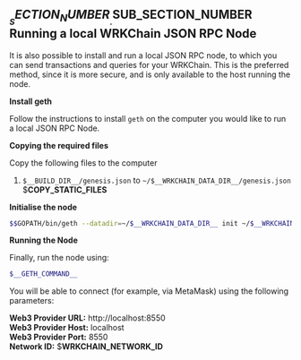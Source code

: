 ## $__SECTION_NUMBER__.$__SUB_SECTION_NUMBER__ Running a local WRKChain JSON RPC Node

It is also possible to install and run a local JSON RPC node, to which you can send
transactions and queries for your WRKChain. This is the preferred method, since
it is more secure, and is only available to the host running the node.

**Install geth**

Follow the instructions to install `geth` on the computer you would like to
 run a local JSON RPC Node.

**Copying the required files**

Copy the following files to the computer

1. `$__BUILD_DIR__/genesis.json` to `~/$__WRKCHAIN_DATA_DIR__/genesis.json`
$__COPY_STATIC_FILES__

**Initialise the node**

```bash
$$GOPATH/bin/geth --datadir=~/$__WRKCHAIN_DATA_DIR__ init ~/$__WRKCHAIN_DATA_DIR__/genesis.json
```

**Running the Node**

Finally, run the node using:

```bash
$__GETH_COMMAND__
```

You will be able to connect (for example, via MetaMask) using the following parameters:

**Web3 Provider URL:** http://localhost:8550  
**Web3 Provider Host:** localhost  
**Web3 Provider Port:** 8550  
**Network ID:** $__WRKCHAIN_NETWORK_ID__  
